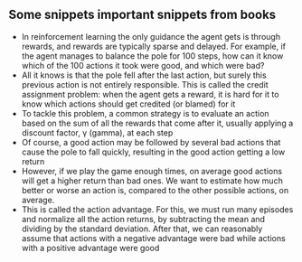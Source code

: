 ## Some snippets important snippets from books
* In reinforcement learning the only guidance the agent gets is through rewards, and rewards are typically sparse and delayed. For example, if the agent manages to balance the pole for 100 steps, how can it know which of the 100 actions it took were good, and which were bad?
* All it knows is that the pole fell after the last action, but surely this previous action is not entirely responsible. This is called the
credit assignment problem: when the agent gets a reward, it is hard for it to know which actions should get credited (or blamed) for it
* To tackle this problem, a common strategy is to evaluate an action based on the sum of all the rewards that come after it, usually applying a
discount factor, γ (gamma), at each step
* Of course, a good action may be followed by several bad actions that cause the pole to fall quickly, resulting in the good action getting a low return
* However, if we play the game enough times, on average good actions will get a higher return than bad ones. We want to estimate how much better or worse an action is, compared to the other possible actions, on average.
* This is called the action advantage. For this, we must run many episodes and normalize all the action returns, by subtracting the mean and dividing by the standard deviation. After that, we can reasonably assume that actions with a negative advantage were bad while actions with a positive advantage were good